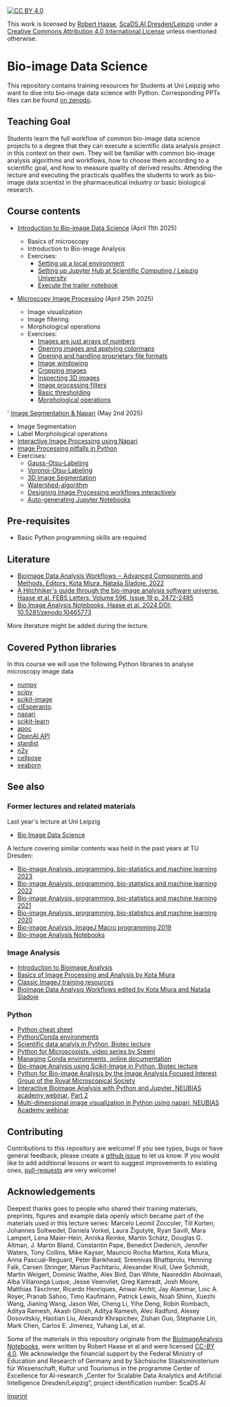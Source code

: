 [![CC BY 4.0][cc-by-shield]][cc-by]

This work is licensed by [Robert Haase](https://haesleinhuepf.github.io), [ScaDS.AI Dresden/Leipzig](http://scads.ai/) under a
[Creative Commons Attribution 4.0 International License][cc-by] unless mentioned otherwise.

[cc-by]: http://creativecommons.org/licenses/by/4.0/
[cc-by-image]: https://i.creativecommons.org/l/by/4.0/88x31.png
[cc-by-shield]: https://img.shields.io/badge/License-CC%20BY%204.0-lightgrey.svg

# Bio-image Data Science

This repository contains training resources for Students at Uni Leipzig who want to dive into bio-image data science with Python. 
Corresponding PPTx files can be found [on zenodo](https://doi.org/10.5281/zenodo.15182562).

## Teaching Goal

Students learn the full workflow of common bio-image data
science projects to a degree that they can execute a scientific
data analysis project in this context on their own. They will be
familiar with common bio-image analysis algorithms and
workflows, how to choose them according to a scientific goal,
and how to measure quality of derived results. Attending the
lecture and executing the practicals qualifies the students to
work as bio-image data scientist in the pharmaceutical industry
or basic biological research.

## Course contents

* [Introduction to Bio-image Data Science](01_Introduction_BIDS_2025.pdf) (April 11th 2025)
  * Basics of microscopy
  * Introduction to Bio-image Analysis
  * Exercises:
    * [Setting up a local environment](01a_setting_up_local_environment/readme.md)
    * [Setting up Jupyter Hub at Scientific Computing / Leipzig University](01b_setting_up_sc_ulei_environment/readme.md)
    * [Execute the trailer notebook](01c_testing_environment/trailer.ipynb)

* [Microscopy Image Processing](02_Image_Processing.pdf") (April 25th 2025)
  * Image visualization
  * Image filtering
  * Morphological operations
  * Exercises:
    * [Images are just arrays of numbers](02a_image_processing/01_images_as_arrays.ipynb)
    * [Opening images and applying colormaps](02a_image_processing/02_opening_visualizing_images.ipynb)
    * [Opening and handling proprietary file formats](02a_image_processing/03_opening_images_using_aicsimageio.ipynb)
    * [Image windowing](02a_image_processing/04_Brightness_and_Contrast.ipynb)
    * [Cropping images](02a_image_processing/05_Cropping_images.ipynb)
    * [Inspecting 3D images](02a_image_processing/06_inspecting_3d_images.ipynb)
    * [Image processing filters](02a_image_processing/07_image_processing_filters.ipynb)
    * [Basic thresholding](02a_image_processing/08_basic_thresholding.ipynb)
    * [Morphological operations](02a_image_processing/09_binary_mask_refinement.ipynb)

' [Image Segmentation & Napari](03_Image_segmentation.pdf) (May 2nd 2025)
  * Image Segmentation
  * Label Morphological operations
  * [Interactive Image Processing using Napari](03b_napari_notebooks/napari_intro.ipynb)
  * [Image Processing pitfalls in Python](03a_image_segmentation/pitfals.ipynb)
  * Exercises:
    * [Gauss-Otsu-Labeling](03a_image_segmentation/09_gauss_otsu_labeling.ipynb)
    * [Voronoi-Otsu-Labeling](03a_image_segmentation/11_voronoi_otsu_labeling.ipynb)
    * [3D Image Segmentation](03a_image_segmentation/12_Segmentation_3D.ipynb)
    * [Watershed-algorithm](03a_image_segmentation/13_watershed.ipynb)
    * [Designing Image Processing workflows interactively](03b_napari_notebooks/napari-assistant.md)
    * [Auto-generating Jupyter Notebooks](03b_napari_notebooks/notebook_export.md)

## Pre-requisites
* Basic Python programming skills are required

## Literature
* [Bioimage Data Analysis Workflows ‒ Advanced Components and Methods. Editors: Kota Miura, Nataša Sladoje. 2022](https://link.springer.com/book/10.1007/978-3-030-76394-7)
* [A Hitchhiker's guide through the bio-image analysis software universe. Haase et al. FEBS Letters. Volume 596, Issue 19 p. 2472-2485](https://febs.onlinelibrary.wiley.com/doi/full/10.1002/1873-3468.14451)
* [Bio Image Analysis Notebooks, Haase et al. 2024 DOI: 10.5281/zenodo.10465773](https://haesleinhuepf.github.io/BioImageAnalysisNotebooks/)

More literature might be added during the lecture.

## Covered Python libraries
In this course we will use the following Python libraries to analyse microscopy image data
* [numpy](https://numpy.org)
* [scipy](https://www.scipy.org/)
* [scikit-image](https://scikit-image.org/)
* [clEsperanto](https://github.com/clEsperanto/pyclesperanto_prototype).
* [napari](https://napari.org)
* [scikit-learn](https://scikit-learn.org/)
* [apoc](https://github.com/haesleinhuepf/apoc)
* [OpenAI API](https://openai.com/blog/openai-api)
* [stardist](https://github.com/stardist/stardist)
* [n2v](https://github.com/juglab/n2v)
* [cellpose](https://github.com/MouseLand/cellpose)
* [seaborn](https://seaborn.pydata.org/)

## See also

### Former lectures and related materials

Last year's lecture at Uni Leipzig
* [Bio Image Data Science](https://github.com/ScaDS/BIDS-lecture-2024)

A lecture covering similar contents was held in the past years at TU Dresden:
* [Bio-image Analysis, programming, bio-statistics and machine learning 2023](https://github.com/BiAPoL/Bio-image_Analysis_with_Python/tree/51aabbeb269c9ad1a88fdef1ff9ff9cb69bf93e0)
* [Bio-image Analysis, programming, bio-statistics and machine learning 2022](https://github.com/BiAPoL/Bio-image_Analysis_with_Python/tree/035bb75d90444f14ef21876bf3fdf9e53417f87b)
* [Bio-image Analysis, programming, bio-statistics and machine learning 2021](https://github.com/BiAPoL/Bio-image_Analysis_with_Python/tree/a62070dee408814cee4258758f5187f135774519)
* [Bio-image Analysis, programming, bio-statistics and machine learning 2020](https://git.mpi-cbg.de/rhaase/lecture_applied_bioimage_analysis_2020)
* [Bio-image Analysis, ImageJ Macro programming 2019](https://git.mpi-cbg.de/rhaase/lecture_applied_bioimage_analysis)
* [Bio-image Analysis Notebooks](https://haesleinhuepf.github.io/BioImageAnalysisNotebooks/)

### Image Analysis
* [Introduction to Bioimage Analysis](https://bioimagebook.github.io/)
* [Basics of Image Processing and Analysis by Kota Miura](https://github.com/miura/ij_textbook1/raw/76b51338e1f006c580b6f0f5cfc48fe02fba38d7/CMCIBasicCourse201102Bib.pdf)
* [Classic ImageJ training resources](https://imagej.nih.gov/ij/docs/examples/index.html)
* [Bioimage Data Analysis Workflows edited by Kota Miura and Nataša Sladoje](https://link.springer.com/book/10.1007%2F978-3-030-22386-1)

### Python
* [Python cheat sheet](https://github.com/gto76/python-cheatsheet)
* [Python/Conda environments](https://mpicbg-scicomp.github.io/ipf_howtoguides/guides/Python_Conda_Environments)
* [Scientific data analyis in Python, Biotec lecture](https://youtu.be/MOEPe9TGBK0)
* [Python for Microscopists, video series by Sreeni](https://www.youtube.com/channel/UC34rW-HtPJulxr5wp2Xa04w)
* [Managing Conda environments, online documentation](https://docs.conda.io/projects/conda/en/latest/user-guide/tasks/manage-environments.html)
* [Bio-image Analysis using Scikit-Image in Python, Biotec lecture](https://youtu.be/FnvgepHDqRA)
* [Python for Bio-image Analysis by the Image Analysis Focused Interest Group of the Royal Microscopical Society](https://github.com/IAFIG-RMS/Python-for-Bioimage-Analysis)
* [Interactive Bioimage Analysis with Python and Jupyter, NEUBIAS academy webinar](https://youtu.be/2KF8vBrp3Zw), [Part 2](https://youtu.be/Y3pB3wnOivE)
* [Multi-dimensional image visualization in Python using napari, NEUBIAS Academy webinar](https://youtu.be/VgvDSq5aCDQ)

## Contributing
Contributions to this repository are welcome! If you see typos, bugs or have general feedback, please create a [github issue](https://github.com/ScaDS/BIDS-lecture-2024/issues) to let us know. 
If you would like to add additional lessons or want to suggest improvements to existing ones, [pull-requests](https://github.com/ScaDS/BIDS-lecture-2024/pulls) are very welcome!

## Acknowledgements
Deepest thanks goes to people who shared their training materials, preprints, figures and example data openly which became part of the materials used in this lecture series: Marcelo Leomil Zoccoler, Till Korten, Johannes Soltwedel, Daniela Vorkel, Laura Žigutytė, Ryan Savill, Mara Lampert, Lena Maier-Hein, Annika Reinke, Martin Schätz, Douglas G. Altman, J. Martin Bland, Constantin Pape, Benedict Diederich, Jennifer Waters, Tony Collins, Mike Kayser, Mauricio Rocha Martins, Kota Miura, Anna Pascual-Reguant, Peter Bankhead, Sreenivas Bhattiprolu, Henning Falk, Carsen Stringer, Marius Pachitariu, Alexander Krull, Uwe Schmidt, Martin Weigert, Dominic Waithe, Alex Bird, Dan White, Nasreddin Abolmaali, Alba Villaronga Luque, Jesse Veenvliet, Greg Kamradt, Josh Moore, Matthias Täschner, Ricardo Henriques, Anwai Archit, Jay Alammar, Loic A. Royer, Pranab Sahoo, Timo Kaufmann, Patrick Lewis, Noah Shinn, Xuezhi Wang, Jianing Wang, Jason Wei, Cheng Li, Yihe Deng, Robin Rombach, Aditya Ramesh, Akash Ghosh, Aditya Ramesh, Alec Radford, Alexey Dosovitskiy, Haotian Liu, Alexandr Khrapichev, Zishan Guo, Stephanie Lin, Mark Chen, Carlos E. Jimenez, Yuhang Lai, et al.


Some of the materials in this repository originate from the [BioImageAnalysis Notebooks](https://haesleinhuepf.github.io/BioImageAnalysisNotebooks/intro.html), were written by Robert Haase et al and were licensed [CC-BY 4.0](https://creativecommons.org/licenses/by/4.0/).
We acknowledge the financial support by the Federal Ministry of Education and Research of Germany and by Sächsische Staatsministerium für Wissenschaft, Kultur und Tourismus in the programme Center of Excellence for AI-research „Center for Scalable Data Analytics and Artificial Intelligence Dresden/Leipzig“, project identification number: ScaDS.AI

[Imprint](https://www.uni-leipzig.de/impressum)
